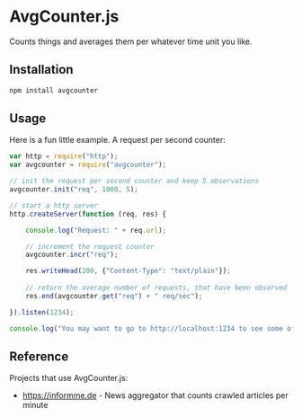 AvgCounter.js
=============

Counts things and averages them per whatever time unit you like.

## Installation

```javascript
npm install avgcounter
```

## Usage

Here is a fun little example. A request per second counter:

```javascript
var http = require("http");
var avgcounter = require("avgcounter");

// init the request per second counter and keep 5 observations
avgcounter.init("req", 1000, 5);

// start a http server
http.createServer(function (req, res) {

    console.log("Request: " + req.url);

    // increment the request counter
    avgcounter.incr("req");

  	res.writeHead(200, {"Content-Type": "text/plain"});
  	
  	// return the average number of requests, that have been observed
  	res.end(avgcounter.get("req") + " req/sec");

}).listen(1234);

console.log("You may want to go to http://localhost:1234 to see some of the magic.");

```

## Reference

Projects that use AvgCounter.js:

* https://informme.de - News aggregator that counts crawled articles per minute

